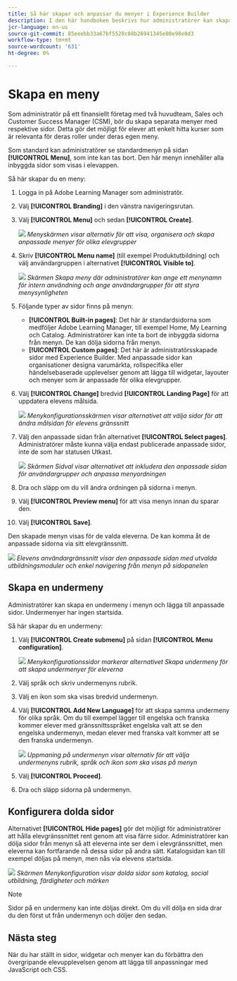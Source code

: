 ```yaml
---
title: Så här skapar och anpassar du menyer i Experience Builder
description: I den här handboken beskrivs hur administratörer kan skapa menyer i Experience Builder i Adobe Learning Manager. Läs om hur du ordnar sidor i menyer, anpassar menylayouter och styr menysynlighet för olika användargrupper.
jcr-language: en-us
source-git-commit: 85eeebb33a67bf5528c88b26941345e00e98e0d3
workflow-type: tm+mt
source-wordcount: '631'
ht-degree: 0%

---
```



# Skapa en meny

Som administratör på ett finansiellt företag med två huvudteam, Sales och Customer Success Manager (CSM), bör du skapa separata menyer med respektive sidor. Detta gör det möjligt för elever att enkelt hitta kurser som är relevanta för deras roller under deras egen meny.

Som standard kan administratörer se standardmenyn på sidan **[!UICONTROL Menu]**, som inte kan tas bort. Den här menyn innehåller alla inbyggda sidor som visas i elevappen.

Så här skapar du en meny:

1. Logga in på Adobe Learning Manager som administratör.
2. Välj **[!UICONTROL Branding]** i den vänstra navigeringsrutan.
3. Välj **[!UICONTROL Menu]** och sedan **[!UICONTROL Create]**.

   ![](assets/select-create-menu.png)
   _Menyskärmen visar alternativ för att visa, organisera och skapa anpassade menyer för olika elevgrupper_

4. Skriv **[!UICONTROL Menu name]** (till exempel Produktutbildning) och välj användargruppen i alternativet **[!UICONTROL Visible to]**.

   ![](assets/type-menu-name-and-users.png)
   _Skärmen Skapa meny där administratörer kan ange ett menynamn för intern användning och ange användargrupper för att styra menysynligheten_

5. Följande typer av sidor finns på menyn:
   * **[!UICONTROL Built-in pages]**: Det här är standardsidorna som medföljer Adobe Learning Manager, till exempel Home, My Learning och Catalog. Administratörer kan inte ta bort de inbyggda sidorna från menyn. De kan dölja sidorna från menyn.
   * **[!UICONTROL Custom pages]**: Det här är administratörsskapade sidor med Experience Builder. Med anpassade sidor kan organisationer designa varumärkta, rollspecifika eller händelsebaserade upplevelser genom att lägga till widgetar, layouter och menyer som är anpassade för olika elevgrupper.
6. Välj **[!UICONTROL Change]** bredvid **[!UICONTROL Landing Page]** för att uppdatera elevens målsida.

   ![](assets/change-landing-page.png)
   _Menykonfigurationsskärmen visar alternativet att välja sidor för att ändra målsidan för elevens gränssnitt_

7. Välj den anpassade sidan från alternativet **[!UICONTROL Select pages]**. Administratörer måste kunna välja endast publicerade anpassade sidor, inte de som har statusen Utkast.

   ![](assets/select-custom-pages.png)
   _Skärmen Sidval visar alternativet att inkludera den anpassade sidan för användargrupper och anpassa menyordningen_

8. Dra och släpp om du vill ändra ordningen på sidorna i menyn.
9. Välj **[!UICONTROL Preview menu]** för att visa menyn innan du sparar den.
10. Välj **[!UICONTROL Save]**.

Den skapade menyn visas för de valda eleverna. De kan komma åt de anpassade sidorna via sitt elevgränssnitt.

![](assets/preview-the-menu.png)
_Elevens användargränssnitt visar den anpassade sidan med utvalda utbildningsmoduler och enkel navigering från menyn på sidopanelen_

## Skapa en undermeny

Administratörer kan skapa en undermeny i menyn och lägga till anpassade sidor. Undermenyer har ingen startsida.

Så här skapar du en undermeny:

1. Välj **[!UICONTROL Create submenu]** på sidan **[!UICONTROL Menu configuration]**.

   ![](assets/create-submenu-option.png)
   _Menykonfigurationssidor markerar alternativet Skapa undermeny för att skapa undermenyer för eleverna_

2. Välj språk och skriv undermenyns rubrik.
3. Välj en ikon som ska visas bredvid undermenyn.
4. Välj **[!UICONTROL Add New Language]** för att skapa samma undermeny för olika språk. Om du till exempel lägger till engelska och franska kommer elever med gränssnittsspråket engelska valt att se den engelska undermenyn, medan elever med franska valt kommer att se den franska undermenyn.

   ![](assets/create-submenu-prompt.png)
   _Uppmaning på undermenyn visar alternativ för att välja undermenyns rubrik, språk och ikon som ska visas på menyn_

5. Välj **[!UICONTROL Proceed]**.
6. Dra och släpp sidorna på undermenyn.

## Konfigurera dolda sidor

Alternativet **[!UICONTROL Hide pages]** gör det möjligt för administratörer att hålla elevgränssnittet rent genom att visa färre sidor. Administratörer kan dölja sidor från menyn så att eleverna inte ser dem i elevgränssnittet, men eleverna kan fortfarande nå dessa sidor på andra sätt. Katalogsidan kan till exempel döljas på menyn, men nås via elevens startsida.

![](assets/select-hidden-pages.png)
_Skärmen Menykonfiguration visar dolda sidor som katalog, social utbildning, färdigheter och märken_

>[!NOTE]
>
>Sidor på en undermeny kan inte döljas direkt. Om du vill dölja en sida drar du den först ut från undermenyn och döljer den sedan.

## Nästa steg

När du har ställt in sidor, widgetar och menyer kan du förbättra den övergripande elevupplevelsen genom att lägga till anpassningar med JavaScript och CSS.

